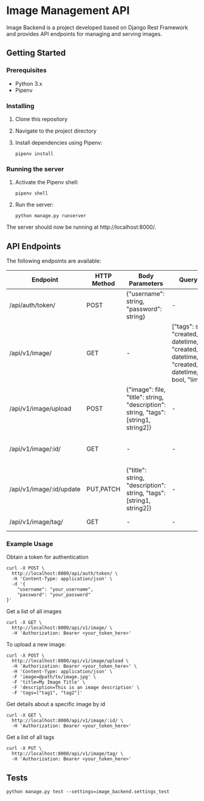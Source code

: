 # Image Management API

Image Backend is a project developed based on Django Rest Framework and provides API endpoints for managing and serving images.

## Getting Started

### Prerequisites

- Python 3.x
- Pipenv

### Installing

1. Clone this repository


2. Navigate to the project directory


3. Install dependencies using Pipenv:

    ```
    pipenv install
    ```

### Running the server

1. Activate the Pipenv shell:

    ```
    pipenv shell
    ```

2. Run the server:

    ```
    python manage.py runserver
    ```

The server should now be running at http://localhost:8000/.

## API Endpoints

The following endpoints are available:

| Endpoint | HTTP Method | Body Parameters | Query Parameters | Description |
| -------- | ----------- | --------------- | ---------------- | ----------- |
| /api/auth/token/ | POST | {"username": string, "password": string} | - | Obtain a token for authentication. |
| /api/v1/image/ | GET | - | ["tags": string, "created_date": datetime, "created_date__after": datetime, "created_date__before": datetime, "random": bool, "limit": int] | Get a list of images |
| /api/v1/image/upload | POST | {"image": file, "title": string, "description": string, "tags": [string1, string2]} | - | Upload a new image |
| /api/v1/image/:id/ | GET | - | - | Get details about a specific image by id |
| /api/v1/image/:id/update | PUT,PATCH |  {"title": string, "description": string, "tags": [string1, string2]} | - | Update details of an image |
| /api/v1/image/tag/ | GET | - | - | Get a list of all tags |

### Example Usage

Obtain a token for authentication
```
curl -X POST \
  http://localhost:8000/api/auth/token/ \
  -H 'Content-Type: application/json' \
  -d '{
    "username": "your_username",
    "password": "your_password"
}'
```

Get a list of all images
```
curl -X GET \
  http://localhost:8000/api/v1/image/ \
  -H 'Authorization: Bearer <your_token_here>'
```

To upload a new image:
```
curl -X POST \
  http://localhost:8000/api/v1/image/upload \
  -H 'Authorization: Bearer <your_token_here>' \
  -H 'Content-Type: application/json' \
  -F 'image=@path/to/image.jpg' \
  -F 'title=My Image Title' \
  -F 'description=This is an image description' \
  -F 'tags=["tag1", "tag2"]'
```

Get details about a specific image by id
```
curl -X GET \
  http://localhost:8000/api/v1/image/:id/ \
  -H 'Authorization: Bearer <your_token_here>'
```

Get a list of all tags
```
curl -X PUT \
  http://localhost:8000/api/v1/image/tag/ \
  -H 'Authorization: Bearer <your_token_here>'
```

## Tests

```
python manage.py test --settings=image_backend.settings_test
```